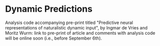 # Dynamic Predictions
Analysis code accompanying pre-print titled "Predictive neural representations of naturalistic dynamic input", by Ingmar de Vries and Moritz Wurm: 
link to pre-print of article and comments with analysis code will be online soon (i.e., before September 6th).
